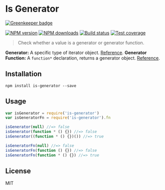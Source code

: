 # Is Generator

[![Greenkeeper badge](https://badges.greenkeeper.io/blakeembrey/is-generator.svg)](https://greenkeeper.io/)

[![NPM version][npm-image]][npm-url]
[![NPM downloads][downloads-image]][downloads-url]
[![Build status][travis-image]][travis-url]
[![Test coverage][coveralls-image]][coveralls-url]

> Check whether a value is a generator or generator function.

**Generator:** A specific type of iterator object. [Reference][def-gen].
**Generator Function:** A `function*` declaration, returns a generator object. [Reference][def-gen-fn].

## Installation

```
npm install is-generator --save
```

## Usage

```javascript
var isGenerator = require('is-generator')
var isGeneratorFn = require('is-generator').fn

isGenerator(null) //=> false
isGenerator(function * () {}) //=> false
isGenerator((function * () {})()) //=> true

isGeneratorFn(null) //=> false
isGeneratorFn(function () {}) //=> false
isGeneratorFn(function * () {}) //=> true
```

## License

MIT

[npm-image]: https://img.shields.io/npm/v/is-generator.svg?style=flat
[npm-url]: https://npmjs.org/package/is-generator
[downloads-image]: https://img.shields.io/npm/dm/is-generator.svg?style=flat
[downloads-url]: https://npmjs.org/package/is-generator
[travis-image]: https://img.shields.io/travis/blakeembrey/is-generator.svg?style=flat
[travis-url]: https://travis-ci.org/blakeembrey/is-generator
[coveralls-image]: https://img.shields.io/coveralls/blakeembrey/is-generator.svg?style=flat
[coveralls-url]: https://coveralls.io/r/blakeembrey/is-generator?branch=master
[def-gen]: https://developer.mozilla.org/en-US/docs/Web/JavaScript/Reference/Global_Objects/Generator
[def-gen-fn]: https://developer.mozilla.org/en-US/docs/Web/JavaScript/Reference/Statements/function*
